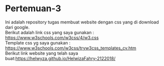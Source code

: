 # Pertemuan-3

Ini adalah repository tugas membuat website dengan css yang di download dari google.<br>
Berikut adalah link css yang saya gunakan : https://www.w3schools.com/w3css/4/w3.css <br>
Template css yg saya gunakan : https://www.w3schools.com/w3css/tryw3css_templates_cv.htm <br>
Berikut link website yang telah saya buat:https://helwyza.github.io/HelwizaFahry-2122018/ <br>
